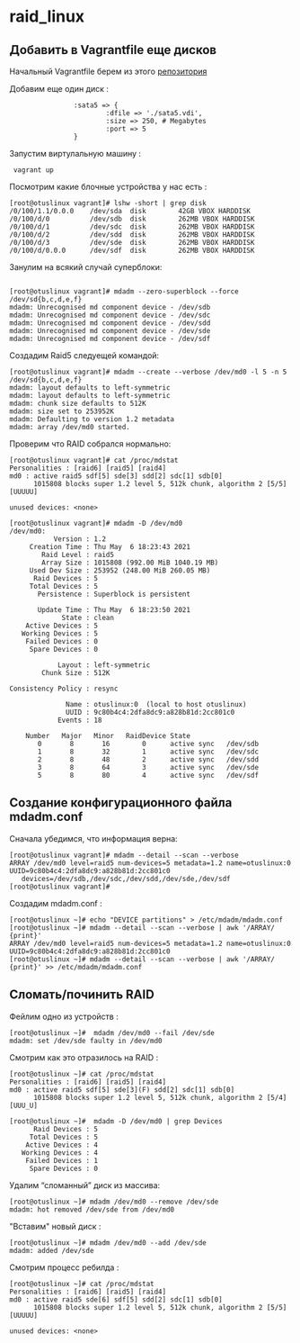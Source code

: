 # raid_linux

## Добавить в Vagrantfile еще дисков

Начальный Vagrantfile берем из этого [репозитория](https://github.com/erlong15/otus-linux)  

Добавим еще один диск :

```Vagrantfile
                :sata5 => {
                        :dfile => './sata5.vdi',
                        :size => 250, # Megabytes
                        :port => 5
                }
```

Запустим виртулальную машину : 

```
 vagrant up
```

Посмотрим какие блочные устройства у нас есть :

```console
[root@otuslinux vagrant]# lshw -short | grep disk
/0/100/1.1/0.0.0    /dev/sda  disk        42GB VBOX HARDDISK
/0/100/d/0          /dev/sdb  disk        262MB VBOX HARDDISK
/0/100/d/1          /dev/sdc  disk        262MB VBOX HARDDISK
/0/100/d/2          /dev/sdd  disk        262MB VBOX HARDDISK
/0/100/d/3          /dev/sde  disk        262MB VBOX HARDDISK
/0/100/d/0.0.0      /dev/sdf  disk        262MB VBOX HARDDISK
```

Занулим на всякий случай суперблоки:

```console

[root@otuslinux vagrant]# mdadm --zero-superblock --force /dev/sd{b,c,d,e,f}
mdadm: Unrecognised md component device - /dev/sdb
mdadm: Unrecognised md component device - /dev/sdc
mdadm: Unrecognised md component device - /dev/sdd
mdadm: Unrecognised md component device - /dev/sde
mdadm: Unrecognised md component device - /dev/sdf

```
Создадим Raid5 следуещей командой: 

```console
[root@otuslinux vagrant]# mdadm --create --verbose /dev/md0 -l 5 -n 5 /dev/sd{b,c,d,e,f}
mdadm: layout defaults to left-symmetric
mdadm: layout defaults to left-symmetric
mdadm: chunk size defaults to 512K
mdadm: size set to 253952K
mdadm: Defaulting to version 1.2 metadata
mdadm: array /dev/md0 started.
```

Проверим что RAID собрался нормально:

```console
[root@otuslinux vagrant]# cat /proc/mdstat
Personalities : [raid6] [raid5] [raid4] 
md0 : active raid5 sdf[5] sde[3] sdd[2] sdc[1] sdb[0]
      1015808 blocks super 1.2 level 5, 512k chunk, algorithm 2 [5/5] [UUUUU]
      
unused devices: <none>
```

```console
[root@otuslinux vagrant]# mdadm -D /dev/md0
/dev/md0:
           Version : 1.2
     Creation Time : Thu May  6 18:23:43 2021
        Raid Level : raid5
        Array Size : 1015808 (992.00 MiB 1040.19 MB)
     Used Dev Size : 253952 (248.00 MiB 260.05 MB)
      Raid Devices : 5
     Total Devices : 5
       Persistence : Superblock is persistent

       Update Time : Thu May  6 18:23:50 2021
             State : clean 
    Active Devices : 5
   Working Devices : 5
    Failed Devices : 0
     Spare Devices : 0

            Layout : left-symmetric
        Chunk Size : 512K

Consistency Policy : resync

              Name : otuslinux:0  (local to host otuslinux)
              UUID : 9c80b4c4:2dfa8dc9:a828b81d:2cc801c0
            Events : 18

    Number   Major   Minor   RaidDevice State
       0       8       16        0      active sync   /dev/sdb
       1       8       32        1      active sync   /dev/sdc
       2       8       48        2      active sync   /dev/sdd
       3       8       64        3      active sync   /dev/sde
       5       8       80        4      active sync   /dev/sdf
```

## Создание конфигурационного файла mdadm.conf

Сначала убедимся, что информация верна:

```console
[root@otuslinux vagrant]# mdadm --detail --scan --verbose
ARRAY /dev/md0 level=raid5 num-devices=5 metadata=1.2 name=otuslinux:0 UUID=9c80b4c4:2dfa8dc9:a828b81d:2cc801c0
   devices=/dev/sdb,/dev/sdc,/dev/sdd,/dev/sde,/dev/sdf
[root@otuslinux vagrant]# 

```

Создадим mdadm.conf : 

```console
[root@otuslinux ~]# echo "DEVICE partitions" > /etc/mdadm/mdadm.conf
[root@otuslinux ~]# mdadm --detail --scan --verbose | awk '/ARRAY/ {print}'
ARRAY /dev/md0 level=raid5 num-devices=5 metadata=1.2 name=otuslinux:0 UUID=9c80b4c4:2dfa8dc9:a828b81d:2cc801c0
[root@otuslinux ~]# mdadm --detail --scan --verbose | awk '/ARRAY/ {print}' >> /etc/mdadm/mdadm.conf
```

## Сломать/починить RAID

Фейлим одно из устройств :

```console
[root@otuslinux ~]#  mdadm /dev/md0 --fail /dev/sde
mdadm: set /dev/sde faulty in /dev/md0
```

Cмотрим как это отразилось на RAID :

```console
[root@otuslinux ~]# cat /proc/mdstat
Personalities : [raid6] [raid5] [raid4] 
md0 : active raid5 sdf[5] sde[3](F) sdd[2] sdc[1] sdb[0]
      1015808 blocks super 1.2 level 5, 512k chunk, algorithm 2 [5/4] [UUU_U]

[root@otuslinux ~]#  mdadm -D /dev/md0 | grep Devices
      Raid Devices : 5
     Total Devices : 5
    Active Devices : 4
   Working Devices : 4
    Failed Devices : 1
     Spare Devices : 0
```

Удалим “сломанный” диск из массива:

```console
[root@otuslinux ~]# mdadm /dev/md0 --remove /dev/sde
mdadm: hot removed /dev/sde from /dev/md0
```

"Вставим" новый диск :

```console
[root@otuslinux ~]# mdadm /dev/md0 --add /dev/sde
mdadm: added /dev/sde
``` 

Смотрим процесс ребилда :

```console
[root@otuslinux ~]# cat /proc/mdstat
Personalities : [raid6] [raid5] [raid4] 
md0 : active raid5 sde[6] sdf[5] sdd[2] sdc[1] sdb[0]
      1015808 blocks super 1.2 level 5, 512k chunk, algorithm 2 [5/5] [UUUUU]
      
unused devices: <none>
```
```
